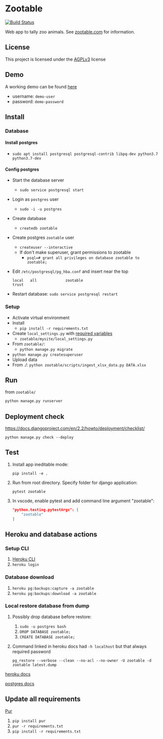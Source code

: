# Zootable

[![Build Status](https://travis-ci.org/falkben/zootable.svg?branch=master)](https://travis-ci.org/falkben/zootable)

Web app to tally zoo animals. See [zootable.com](https://zootable.com) for information.

## License

This project is licensed under the [AGPLv3](http://www.gnu.org/licenses/agpl-3.0.html) license

## Demo

A working demo can be found [here](https://demo.zootable.com)

- username: `demo-user`
- password: `demo-password`

## Install

### Database

#### Install postgres

- `sudo apt install postgresql postgresql-contrib libpq-dev python3.7 python3.7-dev`

#### Config postgres

- Start the database server
  - `sudo service postgresql start`
- Login as `postgres` user
  - `sudo -i -u postgres`
- Create database
  - `createdb zootable`
- Create postgres `zootable` user
  - `createuser --interactive`
  - If don't make superuser, grant permissions to zootable
    - `psql=# grant all privileges on database zootable to zootable;`
- Edit `/etc/postgresql/pg_hba.conf` and insert near the top

  ```
  local   all             zootable                                trust
  ```

- Restart database: `sudo service postgresql restart`

### Setup

- Activate virtual environment
- Install
  - `pip install -r requirements.txt`
- Create `local_settings.py` with [required variables](zootable/mysite/settings.py)
  - `zootable/mysite/local_settings.py`
- From `zootable/`:
  - `python manage.py migrate`
- `python manage.py createsuperuser`
- Upload data
- From ./: `python zootable/scripts/ingest_xlsx_data.py DATA.xlsx`

## Run

from `zootable/`

```python
python manage.py runserver
```

## Deployment check

https://docs.djangoproject.com/en/2.2/howto/deployment/checklist/

`python manage.py check --deploy`

## Test

1. Install app ineditable mode:

   `pip install -e .`

1. Run from root directory. Specify folder for django application:

   `pytest zootable`

1. In vscode, enable pytest and add command line argument "zootable":

   ```json
   "python.testing.pytestArgs": [
       "zootable"
   ]
   ```

## Heroku and database actions

### Setup CLI

1. [Heroku CLI](https://devcenter.heroku.com/articles/heroku-cli#standalone-installation)
1. `heroku login`

### Database download

1. `heroku pg:backups:capture -a zootable`
1. `heroku pg:backups:download -a zootable`

### Local restore database from dump

1. Possibly drop database before restore:

   1. `sudo -u postgres bash`
   1. `DROP DATABASE zootable;`
   1. `CREATE DATABASE zootable;`

1. Command linked in heroku docs had `-h localhost` but that always required password

   `pg_restore --verbose --clean --no-acl --no-owner -U zootable -d zootable latest.dump`

[heroku docs](https://devcenter.heroku.com/articles/heroku-postgres-import-export)

[postgres docs](https://www.postgresql.org/docs/9.1/app-pgrestore.html)

## Update all requirements

[Pur](https://pypi.org/project/pur/)

1. `pip install pur`
1. `pur -r requirements.txt`
1. `pip install -r requirements.txt`
